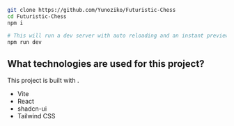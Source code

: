 ```sh
git clone https://github.com/Yunoziko/Futuristic-Chess
cd Futuristic-Chess
npm i

# This will run a dev server with auto reloading and an instant preview.
npm run dev
```
## What technologies are used for this project?

This project is built with .

- Vite
- React
- shadcn-ui
- Tailwind CSS
